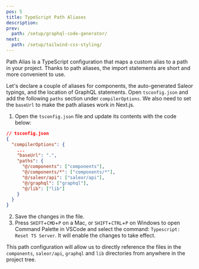 ```yaml
---
pos: 5
title: TypeScript Path Aliases
description:
prev:
  path: /setup/graphql-code-generator/
next:
  path: /setup/tailwind-css-styling/
---
```


Path Alias is a TypeScript configuration that maps a custom alias to a path in your project. Thanks to path aliases, the import statements are short and more convenient to use.

Let's declare a couple of aliases for components, the auto-generated Saleor typings, and the location of GraphQL statements. Open `tsconfig.json` and add the following `paths` section under `compilerOptions`. We also need to set the `baseUrl` to make the path aliases work in Next.js.

1. Open the `tsconfig.json` file and update its contents with the code below:

```json
// tsconfig.json
{
  "compilerOptions": {
    ...
    "baseUrl": ".",
    "paths": {
      "@/components": ["components"],
      "@/components/*": ["components/*"],
      "@/saleor/api": ["saleor/api"],
      "@/graphql": ["graphql"],
      "@/lib": ["lib"]
    }
  }
}
```

2. Save the changes in the file.
3. Press `SHIFT`+`CMD`+`P` on a Mac, or `SHIFT`+`CTRL`+`P` on Windows to open Command Palette in VSCode and select the command: `Typescript: Reset TS Server`. It will enable the changes to take effect.

This path configuration will allow us to directly reference the files in the `components`, `saleor/api`, `graphql` and `lib` directories from anywhere in the project tree.
